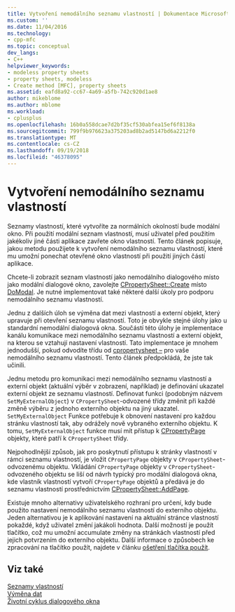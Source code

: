 ```yaml
---
title: Vytvoření nemodálního seznamu vlastností | Dokumentace Microsoftu
ms.custom: ''
ms.date: 11/04/2016
ms.technology:
- cpp-mfc
ms.topic: conceptual
dev_langs:
- C++
helpviewer_keywords:
- modeless property sheets
- property sheets, modeless
- Create method [MFC], property sheets
ms.assetid: eafd8a92-cc67-4a69-a5fb-742c920d1ae8
author: mikeblome
ms.author: mblome
ms.workload:
- cplusplus
ms.openlocfilehash: 16b0a558dcae7d2bf35cf530abfea15ef6f8138a
ms.sourcegitcommit: 799f9b976623a375203ad8b2ad5147bd6a2212f0
ms.translationtype: MT
ms.contentlocale: cs-CZ
ms.lasthandoff: 09/19/2018
ms.locfileid: "46378095"
---
```

# <a name="creating-a-modeless-property-sheet"></a>Vytvoření nemodálního seznamu vlastností

Seznamy vlastností, které vytvoříte za normálních okolností bude modální okno. Při použití modální seznam vlastností, musí uživatel před použitím jakékoliv jiné části aplikace zavřete okno vlastností. Tento článek popisuje, jakou metodu použijete k vytvoření nemodálního seznamu vlastností, které mu umožní ponechat otevřené okno vlastností při použití jiných částí aplikace.

Chcete-li zobrazit seznam vlastností jako nemodálního dialogového místo jako modální dialogové okno, zavolejte [CPropertySheet::Create](../mfc/reference/cpropertysheet-class.md#create) místo [DoModal](../mfc/reference/cpropertysheet-class.md#domodal). Je nutné implementovat také některé další úkoly pro podporu nemodálního seznamu vlastností.

Jednu z dalších úloh se výměna dat mezi vlastností a externí objekt, který upravuje při otevření seznamu vlastností. Toto je obvykle stejné úlohy jako u standardní nemodální dialogová okna. Součástí této úlohy je implementace kanálu komunikace mezi nemodálního seznamu vlastností a externí objekt, na kterou se vztahují nastavení vlastností. Tato implementace je mnohem jednodušší, pokud odvodíte třídu od [cpropertysheet –](../mfc/reference/cpropertysheet-class.md) pro vaše nemodálního seznamu vlastností. Tento článek předpokládá, že jste tak učinili.

Jednu metodu pro komunikaci mezi nemodálního seznamu vlastností a externí objekt (aktuální výběr v zobrazení, například) je definování ukazatel externí objekt ze seznamu vlastností. Definovat funkci (podobným názvem `SetMyExternalObject`) v `CPropertySheet`-odvozené třídy změnit při každé změně výběru z jednoho externího objektu na jiný ukazatel. `SetMyExternalObject` Funkce potřebuje k obnovení nastavení pro každou stránku vlastností tak, aby odrážely nově vybraného externího objektu. K tomu, `SetMyExternalObject` funkce musí mít přístup k [CPropertyPage](../mfc/reference/cpropertypage-class.md) objekty, které patří k `CPropertySheet` třídy.

Nejpohodlnější způsob, jak pro poskytnutí přístupu k stránky vlastností v rámci seznamu vlastností, je vložit `CPropertyPage` objekty v `CPropertySheet`-odvozenému objektu. Vkládání `CPropertyPage` objekty v `CPropertySheet`-odvozeného objektu se liší od návrh typický pro modální dialogová okna, kde vlastník vlastností vytvoří `CPropertyPage` objektů a předává je do seznamu vlastností prostřednictvím [ CPropertySheet::AddPage](../mfc/reference/cpropertysheet-class.md#addpage).

Existuje mnoho alternativy uživatelského rozhraní pro určení, kdy bude použito nastavení nemodálního seznamu vlastností do externího objektu. Jeden alternativou je k aplikování nastavení na aktuální stránce vlastností pokaždé, když uživatel změní jakákoli hodnota. Další možností je použít tlačítko, což mu umožní accumulate změny na stránkách vlastností před jejich potvrzením do externího objektu. Další informace o způsobech ke zpracování na tlačítko použít, najdete v článku [ošetření tlačítka použít](../mfc/handling-the-apply-button.md).

## <a name="see-also"></a>Viz také

[Seznamy vlastností](../mfc/property-sheets-mfc.md)<br/>
[Výměna dat](../mfc/exchanging-data.md)<br/>
[Životní cyklus dialogového okna](../mfc/life-cycle-of-a-dialog-box.md)

